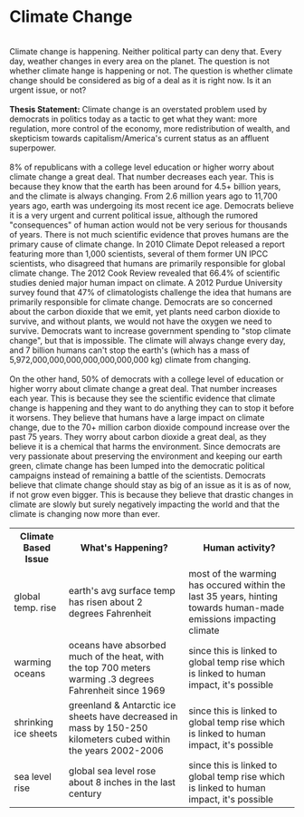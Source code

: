 <h1>Climate Change</h1>
    <table>
    <tr>
        <th> Climate Based Issue </th>
        <th> What's Happening? </th>
        <th> Human activity? </th>
    </tr>
    <tr>
        <td> global temp. rise </td>
        <td> earth's avg surface temp has risen about 2 degrees Fahrenheit
        <td> most of the warming has occured within the last 35 years, hinting towards human-made emissions impacting climate
    </tr>
    <tr>
        <td> warming oceans </td>
        <td> oceans have absorbed much of the heat, with the top 700 meters warming .3 degrees Fahrenheit since 1969
        <td> since this is linked to global temp rise which is linked to human impact, it's possible
    </tr>
    <tr>
        <td> shrinking ice sheets </td>
        <td> greenland & Antarctic ice sheets have decreased in mass by 150-250 kilometers cubed within the years 2002-2006
        <td> since this is linked to global temp rise which is linked to human impact, it's possible
    </tr>
    <tr>
        <td> sea level rise </td>
        <td> global sea level rose about 8 inches in the last century
        <td> since this is linked to global temp rise which is linked to human impact, it's possible </td>
<br>
Climate change is happening. Neither political party can deny that. Every day, weather changes in every area on the planet. The question is not whether climate hange is happening or not. The question is whether climate change should be considered as big of a deal as it is right now. Is it an urgent issue, or not?
<br>
<br>
<strong>Thesis Statement:</strong> Climate change is an overstated problem used by democrats in politics today as a tactic to get what they want: more regulation, more control of the economy, more redistribution of wealth, and skepticism towards capitalism/America's current status as an affluent superpower.
<br>
<br>
8% of republicans with a college level education or higher worry about climate change a great deal. That number decreases each year. This is because they know that the earth has been around for 4.5+ billion years, and the climate is always changing. From 2.6 million years ago to 11,700 years ago, earth was undergoing its most recent ice age. Democrats believe it is a very urgent and current political issue, although the rumored "consequences" of human action would not be very serious for thousands of years. There is not much scientific evidence that proves humans are the primary cause of climate change. In 2010 Climate Depot released a report featuring more than 1,000 scientists, several of them former UN IPCC scientists, who disagreed that humans are primarily responsible for global climate change. The 2012 Cook Review revealed that 66.4% of scientific studies denied major human impact on climate. A 2012 Purdue University survey found that 47% of climatologists challenge the idea that humans are primarily responsible for climate change. Democrats are so concerned about the carbon dioxide that we emit, yet plants need carbon dioxide to survive, and without plants, we would not have the oxygen we need to survive. Democrats want to increase government spending to "stop climate change", but that is impossible. The climate will always change every day, and 7 billion humans can't stop the earth's (which has a mass of 5,972,000,000,000,000,000,000,000 kg) climate from changing.
<br>
<br>
On the other hand, 50% of democrats with a college level of education or higher worry about climate change a great deal. That number increases each year. This is because they see the scientific evidence that climate change is happening and they want to do anything they can to stop it before it worsens. They believe that humans have a large impact on climate change, due to the 70+ million carbon dioxide compound increase over the past 75 years. They worry about carbon dioxide a great deal, as they believe it is a chemical that harms the environment. Since democrats are very passionate about preserving the environment and keeping our earth green, climate change has been lumped into the democratic political campaigns instead of remaining a battle of the scientists. Democrats believe that climate change should stay as big of an issue as it is as of now, if not grow even bigger. This is because they believe that drastic changes in climate are slowly but surely negatively impacting the world and that the climate is changing now more than ever.
